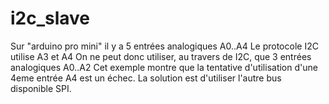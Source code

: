 # i2c_slave
Sur "arduino pro mini" il y a 5 entrées analogiques A0..A4
Le protocole I2C utilise A3 et A4
On ne peut donc utiliser, au travers de I2C, que 3 entrées analogiques A0..A2
Cet exemple montre que la tentative d'utilisation d'une 4eme entrée A4 est un échec.
La solution est d'utiliser l'autre bus disponible SPI.